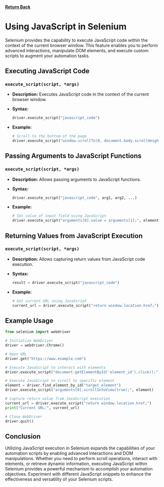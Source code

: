 #### [Return Back](../../selenium_with_python.md)

# Using JavaScript in Selenium

Selenium provides the capability to execute JavaScript code within the context of the current browser window. This feature enables you to perform advanced interactions, manipulate DOM elements, and execute custom scripts to augment your automation tasks.

## Executing JavaScript Code

### `execute_script(script, *args)`

- **Description:** Executes JavaScript code in the context of the current browser window.

- **Syntax:**
  ```python
  driver.execute_script("javascript_code")
  ```

- **Example:**
  ```python
  # Scroll to the bottom of the page
  driver.execute_script("window.scrollTo(0, document.body.scrollHeight);")
  ```

## Passing Arguments to JavaScript Functions

### `execute_script(script, *args)`

- **Description:** Allows passing arguments to JavaScript functions.

- **Syntax:**
  ```python
  driver.execute_script("javascript_code", arg1, arg2, ...)
  ```

- **Example:**
  ```python
  # Set value of input field using JavaScript
  driver.execute_script("arguments[0].value = arguments[1];", element, "New Value")
  ```

## Returning Values from JavaScript Execution

### `execute_script(script, *args)`

- **Description:** Allows capturing return values from JavaScript code execution.

- **Syntax:**
  ```python
  result = driver.execute_script("javascript_code")
  ```

- **Example:**
  ```python
  # Get current URL using JavaScript
  current_url = driver.execute_script("return window.location.href;")
  ```

## Example Usage

```python
from selenium import webdriver

# Initialize WebDriver
driver = webdriver.Chrome()

# Open URL
driver.get("https://www.example.com")

# Execute JavaScript to interact with elements
driver.execute_script("document.getElementById('element_id').click();")

# Execute JavaScript to scroll to specific element
element = driver.find_element_by_id("target_element")
driver.execute_script("arguments[0].scrollIntoView(true);", element)

# Capture return value from JavaScript execution
current_url = driver.execute_script("return window.location.href;")
print("Current URL:", current_url)

# Close WebDriver
driver.quit()
```

## Conclusion

Utilizing JavaScript execution in Selenium expands the capabilities of your automation scripts by enabling advanced interactions and DOM manipulations. Whether you need to perform scroll operations, interact with elements, or retrieve dynamic information, executing JavaScript within Selenium provides a powerful mechanism to accomplish your automation objectives. Experiment with different JavaScript snippets to enhance the effectiveness and versatility of your Selenium scripts.
